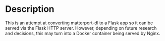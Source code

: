 # Description

This is an attempt at converting matterport-dl to a Flask app so it can be served via the Flask HTTP server. However, depending on future research and decisions, this may turn into a Docker container being served by Nginx.

